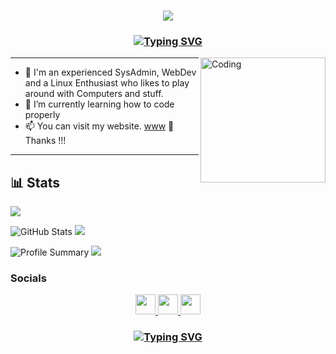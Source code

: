 <h3 align="center">
  <img src="https://readme-typing-svg.herokuapp.com/?font=Righteous&size=35&center=true&vCenter=true&width=1600&height=70&duration=4000&lines=Hey!+I'm+Nny+" />
</h3>

<h3 align="center">
 <a href="https://git.io/typing-svg"><img src="https://readme-typing-svg.demolab.com?font=Righteous&pause=1000&color=CA2232&center=true&vCenter=true&width=435&lines=Linux+Sys+Admin+%26+WebDev;10%2B+years+of+experince;Always+learning+new+things" alt="Typing SVG" /></a>
</h3>


<img align="right" alt="Coding" width="200" src="https://static01.nyt.com/images/2021/04/24/business/15Techfix-illo/15Techfix-illo-jumbo.gif?quality=75&auto=webp">


---

- 🔭 I'm an experienced SysAdmin, WebDev and a Linux Enthusiast who likes to play around with Computers and stuff.
- 🌱 I’m currently learning how to code properly
- 📫 You can visit my website. [www](https://nnyx.io)  🤩 Thanks !!! 
---

## 📊 Stats
  
![](http://github-profile-summary-cards.vercel.app/api/cards/profile-details?username=R41nm4k3r&theme=apprentice) 

![GitHub Stats](http://github-profile-summary-cards.vercel.app/api/cards/stats?username=r41nm4k3r&theme=apprentice) ![](http://github-profile-summary-cards.vercel.app/api/cards/productive-time?username=R41nm4k3r&theme=apprentice&utcOffset=8) 

![Profile Summary](http://github-profile-summary-cards.vercel.app/api/cards/repos-per-language?username=R41nm4k3r&theme=apprentice) ![](http://github-profile-summary-cards.vercel.app/api/cards/most-commit-language?username=R41nm4k3r&theme=apprentice) 



### Socials

<p align="center"> <a href="https://www.github.com/r41nm4k3r" target="_blank" rel="noreferrer"> <picture> <source media="(prefers-color-scheme: dark)" srcset="https://raw.githubusercontent.com/danielcranney/readme-generator/main/public/icons/socials/github-dark.svg" /> <source media="(prefers-color-scheme: light)" srcset="https://raw.githubusercontent.com/danielcranney/readme-generator/main/public/icons/socials/github.svg" /> <img src="https://raw.githubusercontent.com/danielcranney/readme-generator/main/public/icons/socials/github.svg" width="32" height="32" /> </picture> </a><a href="https://www.linkedin.com/in/ctitus" target="_blank" rel="noreferrer"> <picture> <source media="(prefers-color-scheme: dark)" srcset="https://raw.githubusercontent.com/danielcranney/readme-generator/main/public/icons/socials/linkedin-dark.svg" /> <source media="(prefers-color-scheme: light)" srcset="https://raw.githubusercontent.com/danielcranney/readme-generator/main/public/icons/socials/linkedin.svg" /> <img src="https://raw.githubusercontent.com/danielcranney/readme-generator/main/public/icons/socials/linkedin.svg" width="32" height="32" /> </picture> </a> <a href="https://christitus.com/rss" target="_blank" rel="noreferrer"> <picture> <source media="(prefers-color-scheme: dark)" srcset="https://raw.githubusercontent.com/danielcranney/readme-generator/main/public/icons/socials/rss-dark.svg" /> <source media="(prefers-color-scheme: light)" srcset="https://raw.githubusercontent.com/danielcranney/readme-generator/main/public/icons/socials/rss.svg" /> <img src="https://raw.githubusercontent.com/danielcranney/readme-generator/main/public/icons/socials/rss.svg" width="32" height="32" /> </picture> </a> </p>


<h3 align="center">

  [![Typing SVG](https://readme-typing-svg.herokuapp.com?font=Fantasque+Sans+Mono&weight=700&size=18&pause=1000&color=0e75b6&center=true&width=446&lines=Thank+you+for+visiting!+%F0%9F%91%8D)](https://git.io/typing-svg)

</h3>



<!--

Or you can donate cryto on my btc wallet :)  
> 1N3MeV2dsX6gQB42HXU6MF2hAix1mqjo8i

![Bitcoin](https://github.com/user-attachments/assets/7ed32f8f-c499-46f0-a53c-3f6fbd343699)





**r41nm4k3r/R41nm4k3r** is a ✨ _special_ ✨ repository because its `README.md` (this file) appears on your GitHub profile.

Here are some ideas to get you started:

- 🔭 I’m currently working on ...
- 🌱 I’m currently learning ...
- 👯 I’m looking to collaborate on ...
- 🤔 I’m looking for help with ...
- 💬 Ask me about ...
- 📫 How to reach me: ...
- 😄 Pronouns: ...
- ⚡ Fun fact: ...
-->
